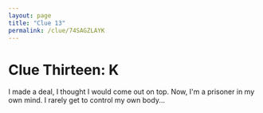 ```yaml
---
layout: page
title: "Clue 13"
permalink: /clue/74SAGZLAYK
---
```


# Clue Thirteen: K

I made a deal, I thought I would come out on top. Now, I'm a prisoner in my own mind. I rarely get to control my own body...
